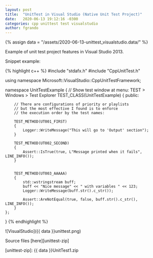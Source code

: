 ```yaml
---
layout: post
title:  "UnitTest in Visual Studio (Native Unit Test Project)"
date:   2020-06-13 19:12:16 -0300
categories: cpp unittest test visualstudio
author: fgrando
---
```

{% assign data = "/assets/2020-06-13-unittest_visualstudio.data/" %}

Example of unit test project features in Visual Studio 2013.

Snippet example:

{% highlight c++ %}
#include "stdafx.h"
#include "CppUnitTest.h"

using namespace Microsoft::VisualStudio::CppUnitTestFramework;

namespace UnitTestExample
{
    // Show test window at menu: TEST > Windows > Test Explorer
    TEST_CLASS(UnitTestExample)
    {
    public:

        // There are configurations of priority or playlists
        // but the most effective I found is to enforce
        // the execution order by the test names:

        TEST_METHOD(UT001_FIRST)
        {
            Logger::WriteMessage("This will go to 'Output' section");
        }

        TEST_METHOD(UT002_SECOND)
        {
            Assert::IsTrue(true, L"Message printed when it fails", LINE_INFO());
        }


        TEST_METHOD(UT003_AAAAA)
        {
            std::wstringstream buff;
            buff << "Nice message" << " with variables " << 123;
            Logger::WriteMessage(buff.str().c_str());

            Assert::AreNotEqual(true, false, buff.str().c_str(), LINE_INFO());
        }
    };
}
{% endhighlight %}


![VisualStudio]({{ data }}unittest.png)


Source files [here][unittest-zip]


[unittest-zip]: {{ data }}UnitTest1.zip
